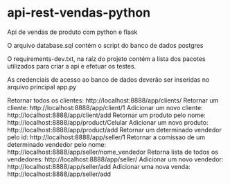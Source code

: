 # api-rest-vendas-python
Api de vendas de produto com python e flask

O arquivo database.sql contém o script do banco de dados postgres

O requirements-dev.txt, na raíz do projeto contém a lista dos pacotes utilizados para criar a api e efetuar os testes. 

As credenciais de acesso ao banco de dados deverão ser inseridas no arquivo principal app.py


Retornar todos os clientes: http://localhost:8888/app/clients/
Retornar  um cliente: http://localhost:8888/app/client/1
Adicionar um novo cliente: http://localhost:8888/app/client/add
Retornar  um produto pelo nome: http://localhost:8888/app/product/Celular
Adicionar um novo produto: http://localhost:8888/app/product/add
Retornar  um determinado vendedor pelo id: http://localhost:8888/app/seller/1
Retornar a comissao de um determinado vendedor pelo nome: http://localhost:8888/app/seller/nome_vendedor
Retorna lista de todos os vendedores: http://localhost:8888/app/seller/
Adicionar um  novo vendedor: http://localhost:8888/app/seller/add
Adicionar uma  nova venda: http://localhost:8888/app/seller/add



